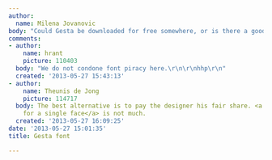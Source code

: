 ```yaml
---
author:
  name: Milena Jovanovic
body: "Could Gesta be downloaded for free somewhere, or is there a good alternative?\r\n\r\nThanks."
comments:
- author:
    name: hrant
    picture: 110403
  body: "We do not condone font piracy here.\r\n\r\nhhp\r\n"
  created: '2013-05-27 15:43:13'
- author:
    name: Theunis de Jong
    picture: 114717
  body: The best alternative is to pay the designer his fair share. <a href="<a href="http://www.myfonts.com/fonts/r-type/gesta/buy.html">$30
    for a single face</a> is not much.
  created: '2013-05-27 16:09:25'
date: '2013-05-27 15:01:35'
title: Gesta font

---
```

